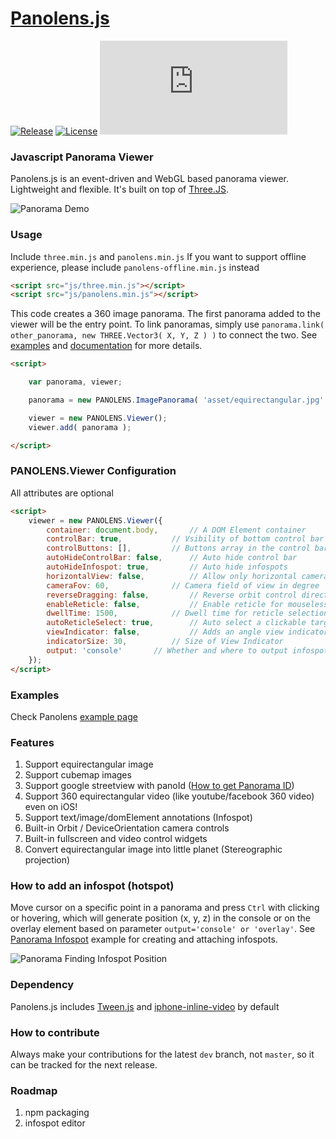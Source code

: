 # [Panolens.js](http://pchen66.github.io/Panolens)

[![Release][release-badge]][release-badge-url]
[![License][license-badge]][license-badge-url]
![GzipSize][gzip-size-badge]

### Javascript Panorama Viewer

Panolens.js is an event-driven and WebGL based panorama viewer. Lightweight and flexible. It's built on top of [Three.JS](https://github.com/mrdoob/three.js).

![Panorama Demo](https://github.com/pchen66/pchen66.github.io/blob/master/Panolens/images/panolens.gif?raw=true)

### Usage

Include `three.min.js` and `panolens.min.js`
If you want to support offline experience, please include `panolens-offline.min.js` instead

```html
<script src="js/three.min.js"></script>
<script src="js/panolens.min.js"></script>
```
This code creates a 360 image panorama. The first panorama added to the viewer will be the entry point. To link panoramas, simply use `panorama.link( other_panorama, new THREE.Vector3( X, Y, Z ) )` to connect the two. See [examples](http://pchen66.github.io/Panolens/) and [documentation](http://pchen66.github.io/Panolens/docs/index.html) for more details.

```html
<script>

	var panorama, viewer;

	panorama = new PANOLENS.ImagePanorama( 'asset/equirectangular.jpg' );

	viewer = new PANOLENS.Viewer();
	viewer.add( panorama );

</script>
```

### PANOLENS.Viewer Configuration
All attributes are optional
```html
<script>
	viewer = new PANOLENS.Viewer({
		container: document.body,		// A DOM Element container
		controlBar: true, 			// Vsibility of bottom control bar
		controlButtons: [],			// Buttons array in the control bar. Default to ['fullscreen', 'setting', 'video']
		autoHideControlBar: false,		// Auto hide control bar
		autoHideInfospot: true,			// Auto hide infospots
		horizontalView: false,			// Allow only horizontal camera control
		cameraFov: 60,				// Camera field of view in degree
		reverseDragging: false,			// Reverse orbit control direction
		enableReticle: false,			// Enable reticle for mouseless interaction
		dwellTime: 1500,			// Dwell time for reticle selection in millisecond
		autoReticleSelect: true,		// Auto select a clickable target after dwellTime
		viewIndicator: false,			// Adds an angle view indicator in upper left corner
		indicatorSize: 30,			// Size of View Indicator
		output: 'console'		// Whether and where to output infospot position. Could be 'console' or 'overlay'
	});
</script>
```

### Examples

Check Panolens [example page](http://pchen66.github.io/Panolens/#Example)

### Features

1.	Support equirectangular image
2.	Support cubemap images
3.	Support google streetview with panoId ([How to get Panorama ID](http://stackoverflow.com/questions/29916149/google-maps-streetview-how-to-get-panorama-id))
4.	Support 360 equirectangular video (like youtube/facebook 360 video) even on iOS!
5.	Support text/image/domElement annotations (Infospot)
6.	Built-in Orbit / DeviceOrientation camera controls
7.	Built-in fullscreen and video control widgets
8.	Convert equirectangular image into little planet (Stereographic projection)

### How to add an infospot (hotspot)

Move cursor on a specific point in a panorama and press `Ctrl` with clicking or hovering, which will generate position (x, y, z) in the console or on the overlay element based on parameter `output='console' or 'overlay'`. See [Panorama Infospot](http://pchen66.github.io/Panolens/examples/panorama_infospot.html) example for creating and attaching infospots.

![Panorama Finding Infospot Position](https://github.com/pchen66/pchen66.github.io/blob/master/Panolens/images/panolens_add_infospot_480p.gif?raw=true)

### Dependency

Panolens.js includes [Tween.js](https://github.com/tweenjs/tween.js/) and [iphone-inline-video](https://github.com/bfred-it/iphone-inline-video) by default

### How to contribute

Always make your contributions for the latest `dev` branch, not `master`, so it can be tracked for the next release. 

### Roadmap
1.	npm packaging
2.	infospot editor

[release-badge]: https://img.shields.io/github/release/pchen66/panolens.js.svg
[release-badge-url]:https://github.com/pchen66/panolens.js/releases
[license-badge]: https://img.shields.io/github/license/pchen66/panolens.js.svg
[license-badge-url]: ./LICENSE
[gzip-size-badge]: http://img.badgesize.io/https://raw.githubusercontent.com/pchen66/panolens.js/master/build/panolens.min.js?compression=gzip&label=gzip%20size